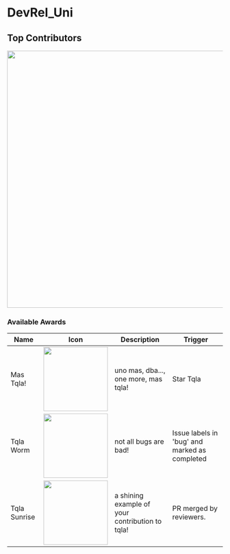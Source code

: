 # DevRel_Uni

## Top Contributors
<p>
  <img src="https://api.vaunt.dev/v1/github/entities/VauntDev/repositories/example/contributors?format=svg&limit=12" width="600" />
</p>

### Available Awards

| Name | Icon | Description | Trigger |
| ---- | ---- | ----------- | ------- |
| Mas Tqla! | <img src="https://raw.githubusercontent.com/VauntDev/tqla/main/.vaunt/mas_tqla.png" width="150" /> | uno mas, dba..., one more, mas tqla! | Star Tqla |
| Tqla Worm | <img src="https://raw.githubusercontent.com/VauntDev/tqla/main/.vaunt/tqla_worm.png" width="150" /> | not all bugs are bad! | Issue labels in 'bug' and marked as completed|
| Tqla Sunrise | <img src="https://raw.githubusercontent.com/VauntDev/tqla/main/.vaunt/tqla_sunrise.png" width="150" /> | a shining example of your contribution to tqla! | PR merged by reviewers. |
